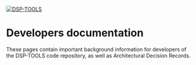 [![DSP-TOOLS](https://img.shields.io/github/v/release/dasch-swiss/dsp-tools?include_prereleases&label=DSP-TOOLS)](https://github.com/dasch-swiss/dsp-tools)

# Developers documentation

These pages contain important background information 
for developers of the DSP-TOOLS code repository, 
as well as Architectural Decision Records.

